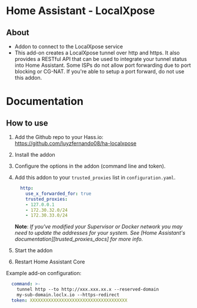 # Home Assistant - LocalXpose

## About

- Addon to connect to the LocalXpose service
- This add-on creates a LocalXpose tunnel over http and https. It also provides a RESTful API that can be used to integrate your tunnel status into Home Assistant. Some ISPs do not allow port forwarding due to port blocking or CG-NAT. If you're able to setup a port forward, do not use this addon.

# Documentation

## How to use

1. Add the Github repo to your Hass.io: <https://github.com/luyzfernando08/ha-localxpose>
2. Install the addon
4. Configure the options in the addon (command line and token).
5. Add this addon to your `trusted_proxies` list in `configuration.yaml`.

    ```yaml
      http:
        use_x_forwarded_for: true
        trusted_proxies:
        - 127.0.0.1
        - 172.30.32.0/24
        - 172.30.33.0/24
    ```

    **Note**: _If you've modified your Supervisor or Docker network you may_
    _need to update the addresses for your system. See [Home Assistant's documentation][trusted_proxies_docs]_
    _for more info._

6. Start the addon
7. Restart Home Assistant Core

Example add-on configuration:

```yaml
  command: >-
    tunnel http --to http://xxx.xxx.xx.x --reserved-domain
    my-sub-domain.loclx.io --https-redirect
  token: XXXXXXXXXXXXXXXXXXXXXXXXXXXXXXXXXXXXX
```
